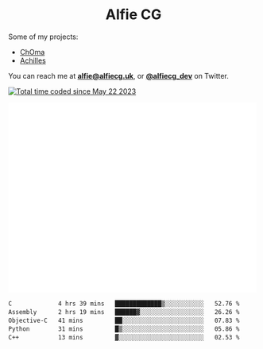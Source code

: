 <h1 align="center">Alfie CG</h1>

Some of my projects:
* [ChOma](https://github.com/opa334/ChOma)
* [Achilles](https://github.com/alfiecg24/Achilles)

You can reach me at **alfie@alfiecg.uk**, or **[@alfiecg_dev](https://twitter.com/alfiecg_dev)** on Twitter.

<a href="https://wakatime.com/@61592169-b9cf-4af8-b6fa-8ac7d4369b01"><img src="https://wakatime.com/badge/user/61592169-b9cf-4af8-b6fa-8ac7d4369b01.svg" alt="Total time coded since May 22 2023" /></a>


<img align="center" src="/github-metrics.svg" alt="Metrics" width="500">

 <!--[![GitHub Streak](https://streak-stats.demolab.com/?user=alfiecg24)](https://git.io/streak-stats)-->

<!--START_SECTION:waka-->

```txt
C             4 hrs 39 mins   █████████████▒░░░░░░░░░░░   52.76 %
Assembly      2 hrs 19 mins   ██████▓░░░░░░░░░░░░░░░░░░   26.26 %
Objective-C   41 mins         ██░░░░░░░░░░░░░░░░░░░░░░░   07.83 %
Python        31 mins         █▒░░░░░░░░░░░░░░░░░░░░░░░   05.86 %
C++           13 mins         ▓░░░░░░░░░░░░░░░░░░░░░░░░   02.53 %
```

<!--END_SECTION:waka-->
